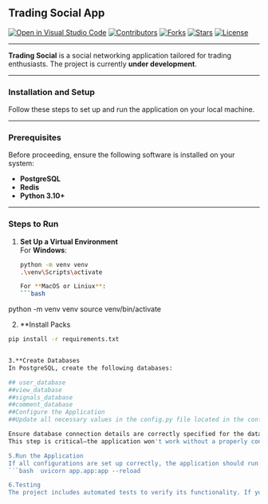 ## Trading Social App  

[![Open in Visual Studio Code](https://img.shields.io/badge/Open%20in-VS%20Code-blue?logo=visualstudiocode)](https://vscode.dev)
[![Contributors](https://img.shields.io/badge/contributors-1-brightgreen)](#)
[![Forks](https://img.shields.io/badge/forks-0-blue)](#)
[![Stars](https://img.shields.io/badge/stars-1-yellow)](#)
[![License](https://img.shields.io/badge/license-GPL--3.0-orange)](https://opensource.org/licenses/GPL-3.0)

---

**Trading Social** is a social networking application tailored for trading enthusiasts. The project is currently **under development**.

---

### Installation and Setup

Follow these steps to set up and run the application on your local machine.

---

### Prerequisites
Before proceeding, ensure the following software is installed on your system:
- **PostgreSQL**
- **Redis**
- **Python 3.10+**

---

### Steps to Run

1. **Set Up a Virtual Environment**  
   For **Windows**:  
   ```bash
   python -m venv venv
   .\venv\Scripts\activate

   For **MacOS or Liniux**:  
   ```bash
  python -m venv venv
  source venv/bin/activate


2. **Install Packs
  ```bash
  pip install -r requirements.txt


3.**Create Databases
In PostgreSQL, create the following databases:

  ## user_database
  ##view_database
  ##signals_database
  ##comment_database
  ##Configure the Application
  ##Update all necessary values in the config.py file located in the config/ directory.

Ensure database connection details are correctly specified for the databases created in the previous step.
This step is critical—the application won't work without a properly configured config.py.

5.Run the Application
If all configurations are set up correctly, the application should run without issues.
```bash  uvicorn app.app:app --reload

6.Testing
The project includes automated tests to verify its functionality. If you follow the setup process, the application is guaranteed to work as expected.


